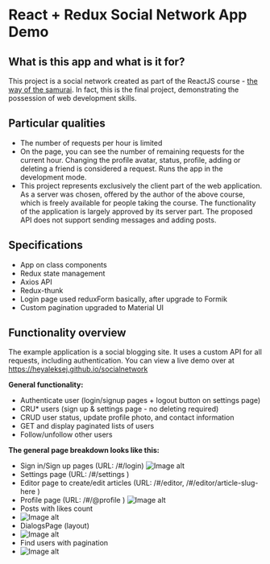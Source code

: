 # React + Redux Social Network App Demo 

## What is this app and what is it for?
This project is a social network created as part of the ReactJS course - [the way of the samurai](https://www.youtube.com/playlist?list=PLcvhF2Wqh7DNVy1OCUpG3i5lyxyBWhGZ8).
In fact, this is the final project, demonstrating the possession of web development skills.


## Particular qualities

- The number of requests per hour is limited
- On the page, you can see the number of remaining requests for the current hour. Changing the profile avatar, status, profile, adding or deleting a friend is considered a request.
Runs the app in the development mode.
- This project represents exclusively the client part of the web application. As a server was chosen, offered by the author of the above course, which is freely available for people taking the course. The functionality of the application is largely approved by its server part. The proposed API does not support sending messages and adding posts.

## Specifications
 - App on class components
 - Redux state management 
 - Axios API
 - Redux-thunk
 - Login page used reduxForm basically, after upgrade to Formik
 - Custom pagination upgraded to Material UI

## Functionality overview

The example application is a social blogging site. It uses a custom API for all requests, including authentication. You can view a live demo over at https://heyaleksej.github.io/socialnetwork

**General functionality:**

- Authenticate user (login/signup pages + logout button on settings page)
- CRU* users (sign up & settings page - no deleting required)
- CRUD user status, update profile photo, and contact information
- GET and display paginated lists of users
- Follow/unfollow other users


**The general page breakdown looks like this:**

- Sign in/Sign up pages (URL: /#/login)
  ![Image alt](https://github.com/heyaleksej/socialnetwork/tree/2.0/src/common/img/signin.png)
- Settings page (URL: /#/settings )
- Editor page to create/edit articles (URL: /#/editor, /#/editor/article-slug-here )
- Profile page (URL: /#/@profile )
  ![Image alt](https://github.com/heyaleksej/socialnetwork/tree/2.0/src/common/img/profile.png)
- Posts with likes count
- ![Image alt](https://github.com/heyaleksej/socialnetwork/tree/2.0/src/common/img/posts.png)
- DialogsPage (layout)
- ![Image alt](https://github.com/heyaleksej/socialnetwork/tree/2.0/src/common/img/mess.png)
- Find users with pagination
- ![Image alt](https://github.com/heyaleksej/socialnetwork/tree/2.0/src/common/img/usersPagination.png)

    


